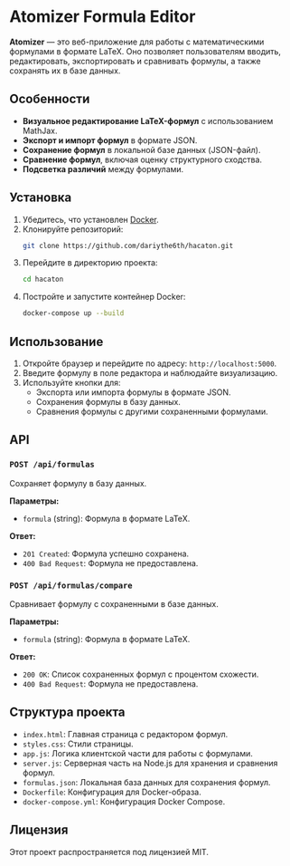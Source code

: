 # Atomizer Formula Editor

**Atomizer** — это веб-приложение для работы с математическими формулами в формате LaTeX. Оно позволяет пользователям вводить, редактировать, экспортировать и сравнивать формулы, а также сохранять их в базе данных.

## Особенности

- **Визуальное редактирование LaTeX-формул** с использованием MathJax.
- **Экспорт и импорт формул** в формате JSON.
- **Сохранение формул** в локальной базе данных (JSON-файл).
- **Сравнение формул**, включая оценку структурного сходства.
- **Подсветка различий** между формулами.

## Установка

1. Убедитесь, что установлен [Docker](https://www.docker.com/).
2. Клонируйте репозиторий:
   ```bash
   git clone https://github.com/dariythe6th/hacaton.git
   ```
3. Перейдите в директорию проекта:
   ```bash
   cd hacaton
   ```
4. Постройте и запустите контейнер Docker:
   ```bash
   docker-compose up --build
   ```

## Использование

1. Откройте браузер и перейдите по адресу: `http://localhost:5000`.
2. Введите формулу в поле редактора и наблюдайте визуализацию.
3. Используйте кнопки для:
   - Экспорта или импорта формулы в формате JSON.
   - Сохранения формулы в базу данных.
   - Сравнения формулы с другими сохраненными формулами.

## API

### `POST /api/formulas`

Сохраняет формулу в базу данных.

**Параметры:**

- `formula` (string): Формула в формате LaTeX.

**Ответ:**

- `201 Created`: Формула успешно сохранена.
- `400 Bad Request`: Формула не предоставлена.

### `POST /api/formulas/compare`

Сравнивает формулу с сохраненными в базе данных.

**Параметры:**

- `formula` (string): Формула в формате LaTeX.

**Ответ:**

- `200 OK`: Список сохраненных формул с процентом схожести.
- `400 Bad Request`: Формула не предоставлена.

## Структура проекта

- `index.html`: Главная страница с редактором формул.
- `styles.css`: Стили страницы.
- `app.js`: Логика клиентской части для работы с формулами.
- `server.js`: Серверная часть на Node.js для хранения и сравнения формул.
- `formulas.json`: Локальная база данных для сохранения формул.
- `Dockerfile`: Конфигурация для Docker-образа.
- `docker-compose.yml`: Конфигурация Docker Compose.

## Лицензия

Этот проект распространяется под лицензией MIT.

